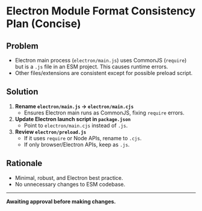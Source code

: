 # Electron Module Format Consistency Plan (Concise)

## Problem
- Electron main process (`electron/main.js`) uses CommonJS (`require`) but is a `.js` file in an ESM project. This causes runtime errors.
- Other files/extensions are consistent except for possible preload script.

## Solution
1. **Rename `electron/main.js` → `electron/main.cjs`**
   - Ensures Electron main runs as CommonJS, fixing `require` errors.
2. **Update Electron launch script in `package.json`**
   - Point to `electron/main.cjs` instead of `.js`.
3. **Review `electron/preload.js`**
   - If it uses `require` or Node APIs, rename to `.cjs`.
   - If only browser/Electron APIs, keep as `.js`.

## Rationale
- Minimal, robust, and Electron best practice.
- No unnecessary changes to ESM codebase.

---

**Awaiting approval before making changes.**
